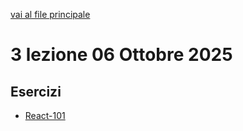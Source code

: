 [vai al file principale](../../Readme.md)

# 3 lezione 06 Ottobre 2025

## Esercizi

- [React-101](Esercizi/React-101)